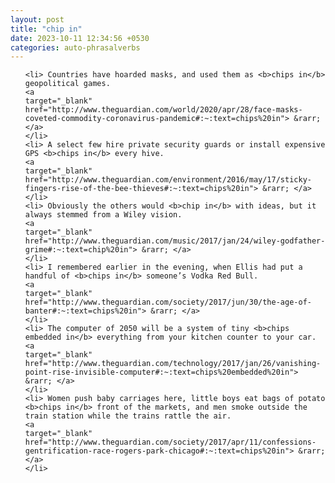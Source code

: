 ```yaml
---
layout: post
title: "chip in"
date: 2023-10-11 12:34:56 +0530
categories: auto-phrasalverbs
---
```

<ol>

    <li> Countries have hoarded masks, and used them as <b>chips in</b> geopolitical games.
    <a 
    target="_blank" 
    href="http://www.theguardian.com/world/2020/apr/28/face-masks-coveted-commodity-coronavirus-pandemic#:~:text=chips%20in"> &rarr; </a>
    </li>
    <li> A select few hire private security guards or install expensive GPS <b>chips in</b> every hive.
    <a 
    target="_blank" 
    href="http://www.theguardian.com/environment/2016/may/17/sticky-fingers-rise-of-the-bee-thieves#:~:text=chips%20in"> &rarr; </a>
    </li>
    <li> Obviously the others would <b>chip in</b> with ideas, but it always stemmed from a Wiley vision.
    <a 
    target="_blank" 
    href="http://www.theguardian.com/music/2017/jan/24/wiley-godfather-grime#:~:text=chip%20in"> &rarr; </a>
    </li>
    <li> I remembered earlier in the evening, when Ellis had put a handful of <b>chips in</b> someone’s Vodka Red Bull.
    <a 
    target="_blank" 
    href="http://www.theguardian.com/society/2017/jun/30/the-age-of-banter#:~:text=chips%20in"> &rarr; </a>
    </li>
    <li> The computer of 2050 will be a system of tiny <b>chips embedded in</b> everything from your kitchen counter to your car.
    <a 
    target="_blank" 
    href="http://www.theguardian.com/technology/2017/jan/26/vanishing-point-rise-invisible-computer#:~:text=chips%20embedded%20in"> &rarr; </a>
    </li>
    <li> Women push baby carriages here, little boys eat bags of potato <b>chips in</b> front of the markets, and men smoke outside the train station while the trains rattle the air.
    <a 
    target="_blank" 
    href="http://www.theguardian.com/society/2017/apr/11/confessions-gentrification-race-rogers-park-chicago#:~:text=chips%20in"> &rarr; </a>
    </li>